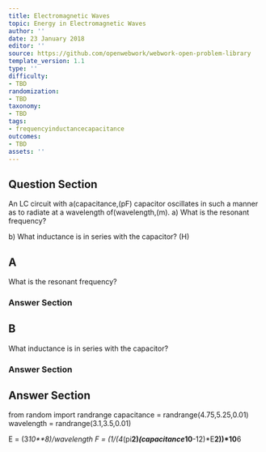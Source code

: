 ```yaml
---
title: Electromagnetic Waves
topic: Energy in Electromagnetic Waves
author: ''
date: 23 January 2018
editor: ''
source: https://github.com/openwebwork/webwork-open-problem-library
template_version: 1.1
type: ''
difficulty:
- TBD
randomization:
- TBD
taxonomy:
- TBD
tags:
- frequencyinductancecapacitance
outcomes:
- TBD
assets: ''
---
```


## Question Section 

An LC circuit with a(capacitance,(pF) capacitor oscillates in such a manner as to radiate at a wavelength of(wavelength,(m).
a) What is the resonant frequency?
 
b) What inductance is in series with the capacitor?
(H)

## A
What is the resonant frequency?
### Answer Section
## B
What inductance is in series with the capacitor?
### Answer Section


## Answer Section

from random import randrange
capacitance = randrange(4.75,5.25,0.01)
wavelength = randrange(3.1,3.5,0.01)

E = (3*10**8)/wavelength
F = (1/(4*(pi**2)*(capacitance*10**-12)*E**2))*10**6